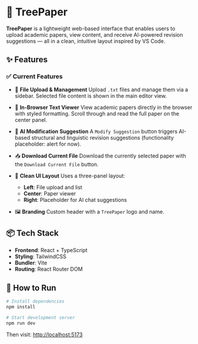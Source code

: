 # 🌳 TreePaper

**TreePaper** is a lightweight web-based interface that enables users to upload academic papers, view content, and receive AI-powered revision suggestions — all in a clean, intuitive layout inspired by VS Code.

## ✨ Features

### ✅ Current Features

* 📁 **File Upload & Management**
  Upload `.txt` files and manage them via a sidebar. Selected file content is shown in the main editor view.

* 📄 **In-Browser Text Viewer**
  View academic papers directly in the browser with styled formatting. Scroll through and read the full paper on the center panel.

* 🤖 **AI Modification Suggestion**
  A `Modify Suggestion` button triggers AI-based structural and linguistic revision suggestions (functionality placeholder: alert for now).

* 📥 **Download Current File**
  Download the currently selected paper with the `Download Current File` button.

* 🧠 **Clean UI Layout**
  Uses a three-panel layout:

  * **Left**: File upload and list
  * **Center**: Paper viewer
  * **Right**: Placeholder for AI chat suggestions

* 🖼️ **Branding**
  Custom header with a `TreePaper` logo and name.

## 📦 Tech Stack

* **Frontend**: React + TypeScript
* **Styling**: TailwindCSS
* **Bundler**: Vite
* **Routing**: React Router DOM

## 🚀 How to Run

```bash
# Install dependencies
npm install

# Start development server
npm run dev
```

Then visit: [http://localhost:5173](http://localhost:5173)
